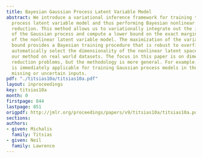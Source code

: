 ```yaml
---
title: Bayesian Gaussian Process Latent Variable Model
abstract: We introduce a variational inference framework for training the Gaussian
  process latent variable model and thus performing Bayesian nonlinear dimensionality
  reduction. This method allows us to variationally integrate out the input variables
  of the Gaussian process and compute a lower bound on the exact marginal likelihood
  of the nonlinear latent variable model. The maximization of the variational lower
  bound provides a Bayesian training procedure that is robust to overfitting and can
  automatically select the dimensionality of the nonlinear latent space. We demonstrate
  our method on real world datasets. The focus in this paper is on dimensionality
  reduction problems, but the methodology is more general. For example, our algorithm
  is immediately applicable for training Gaussian process models in the presence of
  missing or uncertain inputs.
pdf: "./titsias10a/titsias10a.pdf"
layout: inproceedings
key: titsias10a
month: 0
firstpage: 844
lastpage: 851
origpdf: http://jmlr.org/proceedings/papers/v9/titsias10a/titsias10a.pdf
sections: 
authors:
- given: Michalis
  family: Titsias
- given: Neil
  family: Lawrence
---
```

